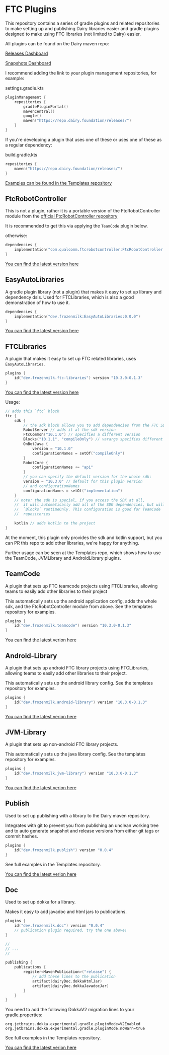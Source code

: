# FTC Plugins

This repository contains a series of gradle plugins and related repositories to
make setting up and publishing Dairy libraries easier and gradle plugins
designed to make using FTC libraries (not limited to Dairy) easier.

All plugins can be found on the Dairy maven repo:

[Releases Dashboard](https://repo.dairy.foundation/#/releases/)

[Snapshots Dashboard](https://repo.dairy.foundation/#/snapshots/)

I recommend adding the link to your plugin management repositories, for example:

settings.gradle.kts
```kt
pluginManagement {
	repositories {
		gradlePluginPortal()
		mavenCentral()
		google()
		maven("https://repo.dairy.foundation/releases/")
	}
}
```

If you're developing a plugin that uses one of these or uses one of these as a
regular dependency:

build.gradle.kts
```kt
repositories {
    maven("https://repo.dairy.foundation/releases/")
}
```

[Examples can be found in the Templates repository](https://github.com/Dairy-Foundation/Templates)

## FtcRobotController
This is not a plugin, rather it is a portable version of the FtcRobotController
module from the [official FtcRobotController repository](https://github.com/FIRST-Tech-Challenge/FtcRobotController)

It is recommended to get this via applying the `TeamCode` plugin below.

otherwise:
```kt
dependencies {
    implementation("com.qualcomm.ftcrobotcontroller:FtcRobotController:10.3.0")
}
```

[You can find the latest version here](https://repo.dairy.foundation/#/releases/com/qualcomm/ftcrobotcontroller/FtcRobotController)

## EasyAutoLibraries
A gradle plugin library (not a plugin) that makes it easy to set up library and
dependency dsls. Used for FTCLibraries, which is also a good demonstration of
how to use it.

```kt
dependencies {
    implementation("dev.frozenmilk:EasyAutoLibraries:0.0.0")
}
```

[You can find the latest version here](https://repo.dairy.foundation/#/releases/dev/frozenmilk/EasyAutoLibraries)

## FTCLibraries
A plugin that makes it easy to set up FTC related libraries, uses
`EasyAutoLibraries`.

```kt
plugins {
    id("dev.frozenmilk.ftc-libraries") version "10.3.0-0.1.3"
}
```

[You can find the latest version here](https://repo.dairy.foundation/#/releases/dev/frozenmilk/FTCLibraries)

Usage:

```kt
// adds this `ftc` block
ftc {
    sdk {
        // the sdk block allows you to add dependencies from the FTC SDK
        RobotServer // adds it at the sdk version
        FtcCommon("10.1.0") // specifies a different version
        Blocks("10.1.1", "compileOnly") // varargs specifies different configurations
        OnBotJava {
            version = "10.1.0"
            configurationNames = setOf("compileOnly")
        }
        RobotCore {
            configurationNames += "api"
        }
        // you can specify the default version for the whole sdk:
        version = "10.3.0" // default for this plugin version
        // and configurationNames
        configurationNames = setOf("implementation")
    }
    // note: the sdk is special, if you access the SDK at all,
    //  it will automatically add all of the SDK dependencies, but will make
    //  `Blocks` runtimeOnly. This configuration is good for TeamCode
    //  repositories

    kotlin // adds kotlin to the project
}
```

At the moment, this plugin only provides the sdk and kotlin support, but you can
PR this repo to add other libraries, we're happy for anything.

Further usage can be seen at the Templates repo, which shows how to use the
TeamCode, JVMLibrary and AndroidLibrary plugins.

## TeamCode
A plugin that sets up FTC teamcode projects using FTCLibraries, allowing teams
to easily add other libraries to their project

This automatically sets up the android application config, adds the whole sdk,
and the FtcRobotController module from above. See the templates repository for
examples.

```kt
plugins {
    id("dev.frozenmilk.teamcode") version "10.3.0-0.1.3"
}
```

[You can find the latest verion here](https://repo.dairy.foundation/#/releases/dev/frozenmilk/FTCProjects)

## Android-Library
A plugin that sets up android FTC library projects using FTCLibraries, allowing
teams to easily add other libraries to their project.

This automatically sets up the android library config.
See the templates repository for examples.

```kt
plugins {
    id("dev.frozenmilk.android-library") version "10.3.0-0.1.3"
}
```

[You can find the latest verion here](https://repo.dairy.foundation/#/releases/dev/frozenmilk/FTCProjects)

## JVM-Library
A plugin that sets up non-android FTC library projects.

This automatically sets up the java library config.
See the templates repository for examples.

```kt
plugins {
    id("dev.frozenmilk.jvm-library") version "10.3.0-0.1.3"
}
```

[You can find the latest verion here](https://repo.dairy.foundation/#/releases/dev/frozenmilk/JVMProjects)

## Publish
Used to set up publishing with a library to the Dairy maven repository.

Integrates with git to prevent you from publishing an unclean working tree and
to auto generate snapshot and release versions from either git tags or commit
hashes.

```kt
plugins {
    id("dev.frozenmilk.publish") version "0.0.4"
}
```

See full examples in the Templates repository.

[You can find the latest verion here](https://repo.dairy.foundation/#/releases/dev/frozenmilk/DairyPublishing)


## Doc
Used to set up dokka for a library.

Makes it easy to add javadoc and html jars to publications.

```kt
plugins {
    id("dev.frozenmilk.doc") version "0.0.4"
    // publication plugin required, try the one above!
}

//
// ...
//

publishing {
	publications {
		register<MavenPublication>("release") {
            // add these lines to the publication
			artifact(dairyDoc.dokkaHtmlJar)
			artifact(dairyDoc.dokkaJavadocJar)
		}
	}
}
```

You need to add the following DokkaV2 migration lines to your gradle.properties:
```
org.jetbrains.dokka.experimental.gradle.pluginMode=V2Enabled
org.jetbrains.dokka.experimental.gradle.pluginMode.noWarn=true
```

See full examples in the Templates repository.

[You can find the latest verion here](https://repo.dairy.foundation/#/releases/dev/frozenmilk/DairyPublishing)
